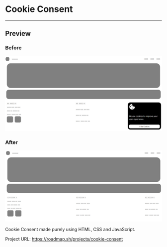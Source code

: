 # Cookie Consent
---

## Preview

### Before

<img src="./before.png">

### After

<img src="./after.png">

Cookie Consent made purely using HTML, CSS and JavaScript.

Project URL: https://roadmap.sh/projects/cookie-consent